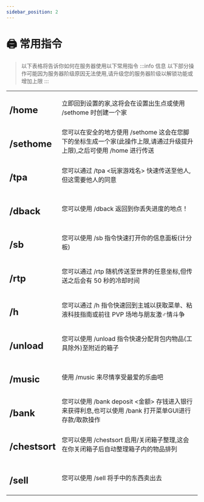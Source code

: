 ```yaml
---
sidebar_position: 2
---
```

# 🖨 常用指令
> 以下表格将告诉你如何在服务器使用以下常用指令
:::info 信息
以下部分操作可能因为服务器阶级原因无法使用,请升级您的服务器阶级以解锁功能或增加上限
:::

<table data-view="cards"><tbody><tr><td><h2>/home</h2></td><td>立即回到设置的家,这将会在设置出生点或使用 /sethome 时创建一个家</td></tr><tr><td><h2>/sethome</h2></td><td>您可以在安全的地方使用 /sethome 这会在您脚下的坐标生成一个家(此操作上限,请通过升级提升上限),之后可使用 /home 进行传送</td></tr><tr><td><h2>/tpa</h2></td><td>您可以通过 /tpa &#x3C;玩家游戏名> 快速传送至他人,但这需要他人的同意</td></tr><tr><td><h2>/dback</h2></td><td>您可以使用 /dback 返回到你丢失进度的地点！</td></tr><tr><td><h2>/sb</h2></td><td>您可以使用 /sb 指令快速打开你的信息面板(计分板)</td></tr><tr><td><h2>/rtp</h2></td><td>您可以通过 /rtp 随机传送至世界的任意坐标,但传送之后会有 50 秒的冷却时间</td></tr><tr><td><h2>/h</h2></td><td>您可以通过 /h 指令快速回到主城以获取菜单、粘液科技指南或前往 PVP 场地与朋友激♂情斗争</td></tr><tr><td><h2>/unload</h2></td><td>您可以使用 /unload 指令快速分配背包内物品(工具除外)至附近的箱子</td></tr><tr><td><h2>/music</h2></td><td>使用 /music 来尽情享受最爱的乐曲吧</td></tr><tr><td><h2>/bank</h2></td><td>您可以使用 /bank deposit &#x3C;金额> 存钱进入银行来获得利息,也可以使用 /bank 打开菜单GUI进行存款/取款操作</td></tr><tr><td><h2>/chestsort</h2></td><td>您可以使用 /chestsort 启用/关闭箱子整理,这会在你关闭箱子后自动整理箱子内的物品排列</td></tr><tr><td><h2>/sell</h2></td><td>您可以使用 /sell 将手中的东西卖出去</td></tr></tbody></table>
